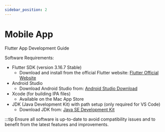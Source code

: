 ```yaml
---
sidebar_position: 2
---
```


# Mobile App

Flutter App Development Guide

Software Requirements:
- Flutter SDK (version 3.16.7 Stable)
  - Download and install from the official Flutter website: [Flutter Official Website](https://flutter.dev/docs/get-started/install)
- Android Studio
  - Download Android Studio from: [Android Studio Download](https://developer.android.com/studio)
- Xcode (for building IPA files)
  - Available on the Mac App Store
- JDK (Java Development Kit) with path setup (only required for VS Code)
  - Download JDK from: [Java SE Development Kit](https://www.oracle.com/java/technologies/javase-jdk11-downloads.html)

:::tip
Ensure all software is up-to-date to avoid compatibility issues and to benefit from the latest features and improvements.
